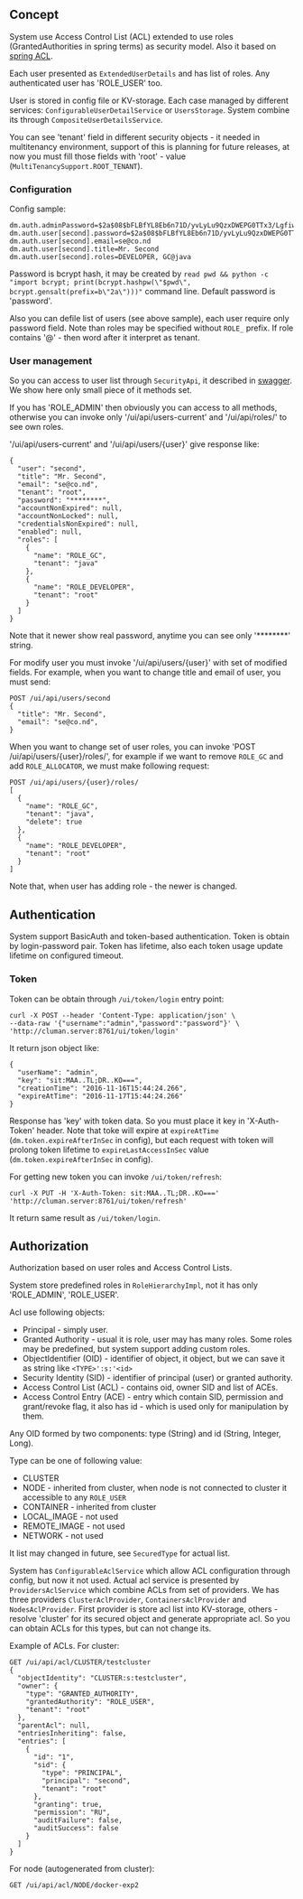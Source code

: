 ## Concept ##

System use Access Control List (ACL) extended to use roles (GrantedAuthorities in spring terms) as security model. 
Also it based on [spring ACL](http://docs.spring.io/spring-security/site/docs/current/reference/html/domain-acls.html).

Each user presented as `ExtendedUserDetails` and has list of roles. Any authenticated user has 'ROLE_USER' too.

User is stored in config file or KV-storage. Each case managed by different services: `ConfigurableUserDetailService` or 
`UsersStorage`. System combine its through `CompositeUserDetailsService`. 

You can see 'tenant' field in different security objects - it needed in multitenancy environment, support of this is 
planning for future releases, at now you must fill those fields with 'root' - value (`MultiTenancySupport.ROOT_TENANT`).

### Configuration ###

Config sample:

    dm.auth.adminPassword=$2a$08$bFLBfYL8Eb6n71D/yvLyLu9QzxDWEPG0TTx3/LgfiwaKdhfyCEdVe
    dm.auth.user[second].password=$2a$08$bFLBfYL8Eb6n71D/yvLyLu9QzxDWEPG0TTx3/LgfiwaKdhfyCEdVe
    dm.auth.user[second].email=se@co.nd
    dm.auth.user[second].title=Mr. Second
    dm.auth.user[second].roles=DEVELOPER, GC@java 

Password is bcrypt hash, it may be created by 
`read pwd && python -c "import bcrypt; print(bcrypt.hashpw(\"$pwd\", bcrypt.gensalt(prefix=b\"2a\")))"`
command line. Default password is 'password'.

Also you can defile list of users (see above sample), each user require only password field. Note than roles may be 
specified without `ROLE_` prefix. If role contains '@' - then word after it interpret as tenant. 

### User management ###

So you can access to user list through `SecurityApi`, it described in 
[swagger](http://172.31.0.3:8761/swagger-ui.html#/security-api). We show here only 
small piece of it methods set.

If you has 'ROLE_ADMIN' then obviously you can access to all methods, 
otherwise you can invoke only '/ui/api/users-current' and '/ui/api/roles/' to see own roles.

'/ui/api/users-current' and '/ui/api/users/{user}' give response like:

    {
      "user": "second",
      "title": "Mr. Second",
      "email": "se@co.nd",
      "tenant": "root",
      "password": "********",
      "accountNonExpired": null,
      "accountNonLocked": null,
      "credentialsNonExpired": null,
      "enabled": null,
      "roles": [
        {
          "name": "ROLE_GC",
          "tenant": "java"
        },
        {
          "name": "ROLE_DEVELOPER",
          "tenant": "root"
        }
      ]
    }

Note that it newer show real password, anytime you can see only '********' string.

For modify user you must invoke '/ui/api/users/{user}' with set of modified fields. For example, when you want 
to change title and email of user, you must send:

    POST /ui/api/users/second
    {
      "title": "Mr. Second",
      "email": "se@co.nd",
    }

When you want to change set of user roles, you can invoke 'POST /ui/api/users/{user}/roles/',
for example if we want to remove `ROLE_GC` and add `ROLE_ALLOCATOR`, we must make following request:

    POST /ui/api/users/{user}/roles/
    [
      {
        "name": "ROLE_GC",
        "tenant": "java",
        "delete": true
      },
      {
        "name": "ROLE_DEVELOPER",
        "tenant": "root"
      }
    ]

Note that, when user has adding role - the newer is changed.

## Authentication ##

System support BasicAuth and token-based authentication. Token is obtain by login-password pair. Token has 
lifetime, also each token usage update lifetime on configured timeout.

### Token ###

Token can be obtain through `/ui/token/login` entry point:

    curl -X POST --header 'Content-Type: application/json' \
    --data-raw '{"username":"admin","password":"password"}' \
    'http://cluman.server:8761/ui/token/login'

It return json object like:

    {
      "userName": "admin",
      "key": "sit:MAA..TL;DR..KO===",
      "creationTime": "2016-11-16T15:44:24.266",
      "expireAtTime": "2016-11-17T15:44:24.266"
    }

Response has 'key' with token data. So you must place it key in 'X-Auth-Token' header. 
Note that toke will expire at `expireAtTime` (`dm.token.expireAfterInSec` in config), but each request with token
will prolong token lifetime to `expireLastAccessInSec` value (`dm.token.expireAfterInSec` in config).   

For getting new token you can invoke `/ui/token/refresh`:

    curl -X PUT -H 'X-Auth-Token: sit:MAA..TL;DR..KO===' 'http://cluman.server:8761/ui/token/refresh'

It return same result as `/ui/token/login`.

## Authorization ##

Authorization based on user roles and Access Control Lists.

System store predefined roles in `RoleHierarchyImpl`, not it has only 'ROLE_ADMIN', 'ROLE_USER'.

Acl use following objects:

* Principal - simply user.
* Granted Authority - usual it is role, user may has many roles. Some roles may be predefined, but system support adding custom roles.
* ObjectIdentifier (OID) - identifier of object, it object, but we can save it as string like `<TYPE>':s:'<id>`
* Security Identity (SID) - identifier of principal (user) or granted authority.  
* Access Control List (ACL) - contains oid, owner SID and list of ACEs.
* Access Control Entry (ACE) - entry which contain SID, permission and grant/revoke flag, it also has id - which is 
used only for manipulation by them.

Any OID formed by two components: type (String) and id (String, Integer, Long).

Type can be one of following value:

  - CLUSTER
  - NODE - inherited from cluster, when node is not connected to cluster it accessible to any `ROLE_USER`
  - CONTAINER - inherited from cluster
  - LOCAL_IMAGE - not used
  - REMOTE_IMAGE - not used
  - NETWORK - not used

It list may changed in future, see `SecuredType` for actual list. 

System has `ConfigurableAclService` which allow ACL configuration through config, but now it not used.
Actual acl service is presented by `ProvidersAclService` which combine ACLs from set of providers. We has three 
providers `ClusterAclProvider`, `ContainersAclProvider` and `NodesAclProvider`. 
First provider is store acl list into KV-storage, others - resolve 'cluster' for its secured object 
and generate appropriate acl. So you can obtain ACLs for this types, but can not change its.

Example of ACLs. For cluster: 

    GET /ui/api/acl/CLUSTER/testcluster
    {
      "objectIdentity": "CLUSTER:s:testcluster",
      "owner": {
        "type": "GRANTED_AUTHORITY",
        "grantedAuthority": "ROLE_USER",
        "tenant": "root"
      },
      "parentAcl": null,
      "entriesInheriting": false,
      "entries": [
        {
          "id": "1",
          "sid": {
            "type": "PRINCIPAL",
            "principal": "second",
            "tenant": "root"
          },
          "granting": true,
          "permission": "RU",
          "auditFailure": false,
          "auditSuccess": false
        }
      ]
    }

For node (autogenerated from cluster):

    GET /ui/api/acl/NODE/docker-exp2
    

